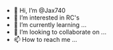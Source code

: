 - 👋 Hi, I’m @Jax740
- 👀 I’m interested in RC's
- 🌱 I’m currently learning ...
- 💞️ I’m looking to collaborate on ...
- 📫 How to reach me ...

<!---
Jax740/Jax740 is a ✨ special ✨ repository because its `README.md` (this file) appears on your GitHub profile.
You can click the Preview link to take a look at your changes.
--->
